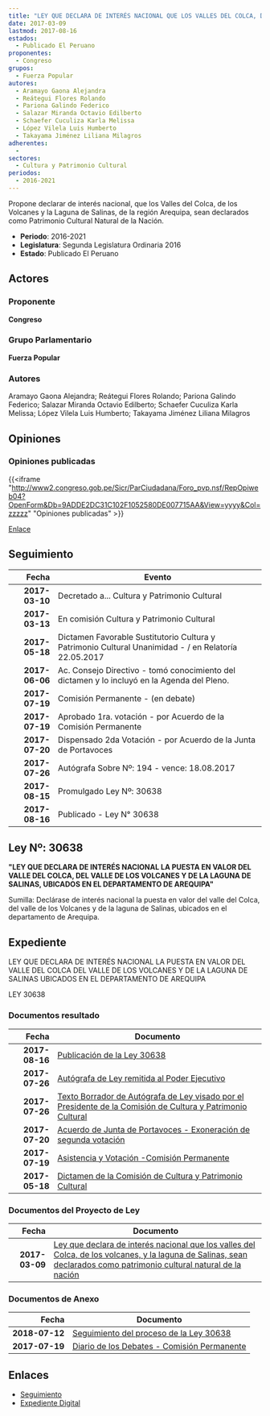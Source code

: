 ```yaml
---
title: "LEY QUE DECLARA DE INTERÉS NACIONAL QUE LOS VALLES DEL COLCA, DE LOS VOLCANES, Y LA LAGUNA DE SALINAS, SEAN DECLARADOS COMO PATRIMONIO CULTURAL NATURAL DE LA NACIÓN"
date: 2017-03-09
lastmod: 2017-08-16
estados: 
  - Publicado El Peruano
proponentes: 
  - Congreso
grupos: 
  - Fuerza Popular
autores: 
  - Aramayo Gaona Alejandra
  - Reátegui Flores Rolando
  - Pariona Galindo Federico
  - Salazar Miranda Octavio Edilberto
  - Schaefer Cuculiza Karla Melissa
  - López Vilela Luis Humberto
  - Takayama Jiménez Liliana Milagros
adherentes: 
  - 
sectores: 
  - Cultura y Patrimonio Cultural
periodos: 
  - 2016-2021
---
```


Propone declarar de interés nacional, que los Valles del Colca, de los Volcanes y la Laguna de Salinas, de la región Arequipa, sean declarados como Patrimonio Cultural Natural de la Nación.

- **Periodo**: 2016-2021
- **Legislatura**: Segunda Legislatura Ordinaria 2016
- **Estado**: Publicado El Peruano

## Actores

### Proponente

**Congreso**

### Grupo Parlamentario

**Fuerza Popular**

### Autores

Aramayo Gaona Alejandra; Reátegui Flores Rolando; Pariona Galindo Federico; Salazar Miranda Octavio Edilberto; Schaefer Cuculiza Karla Melissa; López Vilela Luis Humberto; Takayama Jiménez Liliana Milagros


## Opiniones

### Opiniones publicadas

{{<iframe "http://www2.congreso.gob.pe/Sicr/ParCiudadana/Foro_pvp.nsf/RepOpiweb04?OpenForm&Db=9ADDE2DC31C102F1052580DE007715AA&View=yyyy&Col=zzzzz" "Opiniones publicadas" >}}

[Enlace](http://www2.congreso.gob.pe/Sicr/ParCiudadana/Foro_pvp.nsf/RepOpiweb04?OpenForm&Db=9ADDE2DC31C102F1052580DE007715AA&View=yyyy&Col=zzzzz)

## Seguimiento

| Fecha | Evento |
|------:|--------|
| **2017-03-10** | Decretado a... Cultura y Patrimonio Cultural|
| **2017-03-13** | En comisión Cultura y Patrimonio Cultural|
| **2017-05-18** | Dictamen Favorable Sustitutorio Cultura y Patrimonio Cultural Unanimidad - / en Relatoría 22.05.2017|
| **2017-06-06** | Ac. Consejo Directivo - tomó conocimiento del dictamen y lo incluyó en la Agenda del Pleno.|
| **2017-07-19** | Comisión Permanente - (en debate)|
| **2017-07-19** | Aprobado 1ra. votación - por Acuerdo de la Comisión Permanente|
| **2017-07-20** | Dispensado 2da Votación - por Acuerdo de la Junta de Portavoces|
| **2017-07-26** | Autógrafa Sobre Nº: 194 - vence: 18.08.2017|
| **2017-08-15** | Promulgado Ley Nº: 30638|
| **2017-08-16** | Publicado - Ley N° 30638|

## Ley Nº: 30638

**"LEY QUE DECLARA DE INTERÉS NACIONAL LA PUESTA EN VALOR DEL VALLE DEL COLCA, DEL VALLE DE LOS VOLCANES Y DE LA LAGUNA DE SALINAS, UBICADOS EN EL DEPARTAMENTO DE AREQUIPA"**

Sumilla: Declárase de interés nacional la puesta en valor del valle del Colca, del valle de los Volcanes y de la laguna de Salinas, ubicados en el departamento de Arequipa.


## Expediente

LEY QUE DECLARA DE INTERÉS NACIONAL LA PUESTA EN VALOR DEL VALLE DEL COLCA DEL VALLE DE LOS VOLCANES Y DE LA LAGUNA DE SALINAS UBICADOS EN EL DEPARTAMENTO DE AREQUIPA

LEY 30638


### Documentos resultado

| Fecha | Documento |
|------:|--------|
| **2017-08-16** | [Publicación de la Ley 30638](http://www.leyes.congreso.gob.pe/Documentos/2016_2021/ADLP/Normas_Legales/30638-LEY.pdf) |
| **2017-07-26** | [Autógrafa de Ley remitida al Poder Ejecutivo](http://www.leyes.congreso.gob.pe/Documentos/2016_2021/ADLP/Texto_Aprobado/AU0104720170726.pdf) |
| **2017-07-26** | [Texto Borrador de Autógrafa de Ley visado por el Presidente de la Comisión de Cultura y Patrimonio Cultural](http://www.leyes.congreso.gob.pe/Documentos/2016_2021/Texto_Borrador_de_Autografa/BAU0104720170726.PDF) |
| **2017-07-20** | [Acuerdo de Junta de Portavoces - Exoneración de segunda votación](http://www.leyes.congreso.gob.pe/Documentos/2016_2021/Acuerdos/Junta_Portavoces/AJP0104720170720.PDF) |
| **2017-07-19** | [Asistencia y Votación -Comisión Permanente](http://www.leyes.congreso.gob.pe/Documentos/2016_2021/Asistencia_y_Votacion/Proyectos_de_Ley/AVCP0104720170719.PDF) |
| **2017-05-18** | [Dictamen de la Comisión de Cultura y Patrimonio Cultural](http://www.leyes.congreso.gob.pe/Documentos/2016_2021/Dictamenes/Proyectos_de_Ley/01047DC05MAY20170518.pdf) |

### Documentos del Proyecto de Ley

| Fecha | Documento |
|------:|--------|
| **2017-03-09** | [Ley que declara de interés nacional que los valles del Colca, de los volcanes, y la laguna de Salinas, sean declarados como patrimonio cultural natural de la nación](http://www.leyes.congreso.gob.pe/Documentos/2016_2021/Proyectos_de_Ley_y_de_Resoluciones_Legislativas/PL0104720170309.pdf) |

### Documentos de Anexo

| Fecha | Documento |
|------:|--------|
| **2018-07-12** | [Seguimiento del proceso de la Ley 30638](http://www.leyes.congreso.gob.pe/Documentos/2016_2021/Seguimiento_de_Proyectos_de_Ley/01047PL20180712.PDF) |
| **2017-07-19** | [Diario de los Debates - Comisión Permanente](http://www2.congreso.gob.pe/Sicr/DiarioDebates/Publicad.nsf/SesionesPleno/05256D6E0073DFE905258163000BD65B/$FILE/PER-2016-14.pdf) |

## Enlaces 

- [Seguimiento](http://www2.congreso.gob.pe/Sicr/TraDocEstProc/CLProLey2016.nsf/f7fff46988ca05b1052578e100829cc7/f20c369f8982cffc052580fa0058bcf2?OpenDocument)
- [Expediente Digital](http://www2.congreso.gob.pehttp://www2.congreso.gob.pe/Sicr/TraDocEstProc/CLProLey2016.nsf/f7fff46988ca05b1052578e100829cc7/f20c369f8982cffc052580fa0058bcf2?OpenDocument&Click=05257FB7005EB655.eb71d0cf91d8294e05256cdf006b5706/$Body/0.1C6C)
